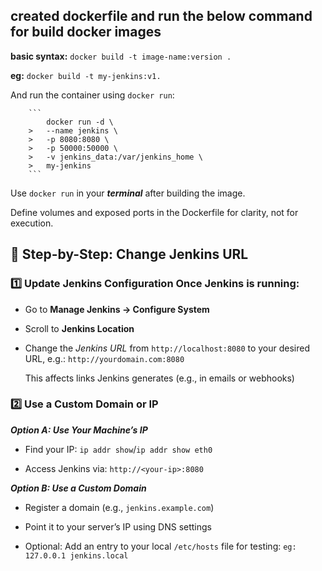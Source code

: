 ## created dockerfile and run the below command for build docker images

**basic syntax:** `docker build -t image-name:version .`

**eg:** `docker build -t my-jenkins:v1.`

And run the container using `docker run`:

        ```
            docker run -d \
        >   --name jenkins \
        >   -p 8080:8080 \
        >   -p 50000:50000 \
        >   -v jenkins_data:/var/jenkins_home \
        >   my-jenkins
        ```

Use `docker run` in your ***terminal*** after building the image.

Define volumes and exposed ports in the Dockerfile for clarity, not for execution.


## 🔧 Step-by-Step: Change Jenkins URL

### 1️⃣ Update Jenkins Configuration Once Jenkins is running:

- Go to **Manage Jenkins → Configure System**

- Scroll to **Jenkins Location**

- Change the *Jenkins URL* from `http://localhost:8080` to your desired URL, e.g.: ``http://yourdomain.com:8080``

    This affects links Jenkins generates (e.g., in emails or webhooks)

### 2️⃣ Use a Custom Domain or IP

***Option A: Use Your Machine’s IP***
- Find your IP: `ip addr show`/`ip addr show eth0`

- Access Jenkins via: `http://<your-ip>:8080`

***Option B: Use a Custom Domain***
- Register a domain (e.g., `jenkins.example.com`)

- Point it to your server’s IP using DNS settings

- Optional: Add an entry to your local `/etc/hosts` file for testing:
  `eg: 127.0.0.1 jenkins.local`
